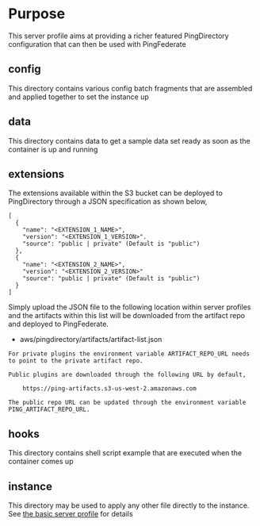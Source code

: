 # Purpose
This server profile aims at providing a richer featured PingDirectory configuration that can then be used with PingFederate

## config
This directory contains various config batch fragments that are assembled and applied together to set the instance up

## data
This directory contains data to get a sample data set ready as soon as the container is up and running

## extensions
The extensions available within the S3 bucket can be deployed to PingDirectory
through a JSON specification as shown below,

```
[
  {
    "name": "<EXTENSION_1_NAME>",
    "version": "<EXTENSION_1_VERSION>".
    "source": "public | private" (Default is "public")
  },
  {
    "name": "<EXTENSION_2_NAME>",
    "version": "<EXTENSION_2_VERSION>"
    "source": "public | private" (Default is "public")
  }
]
```

Simply upload the JSON file to the following location within server profiles
and the artifacts within this list will be downloaded from the artifact repo
and deployed to PingFederate.

- aws/pingdirectory/artifacts/artifact-list.json

```
For private plugins the environment variable ARTIFACT_REPO_URL needs to point to the private artifact repo.
```

```
Public plugins are downloaded through the following URL by default,

    https://ping-artifacts.s3-us-west-2.amazonaws.com

The public repo URL can be updated through the environment variable PING_ARTIFACT_REPO_URL.
```

## hooks
This directory contains shell script example that are executed when the container comes up

## instance
This directory may be used to apply any other file directly to the instance.
See [the basic server profile](https://github.com/pingidentity/server-profile-pingdirectory-basic) for details